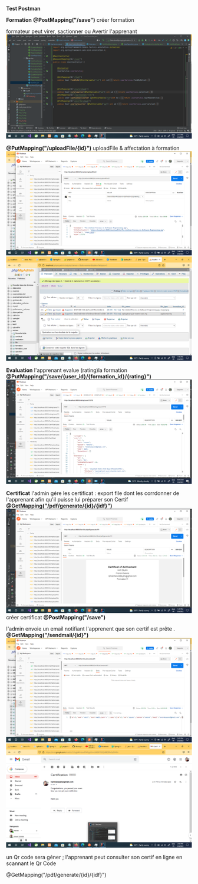 **Test Postman** 

**Formation**
**@PostMapping("/save")**
créer formation

formateur peut virer, sactionner ou Avertir l'apprenant 
![img_6.png](img_6.png)

**@PutMapping("/uploadFile/{id}")**
uploadFile & affectation à formation
![img_1.png](img_1.png)
![img_2.png](img_2.png)

**Evaluation**
l'apprenant evalue (rating)la formation
**@PutMapping("/save/{user_id}/{formation_id}/{rating}")**
![img.png](img.png)

**Certificat**
l'admin gére les certificat :
export file dont les corrdonner de l'apprenant afin qu'il puisse lui préparer son Certif
**@GetMapping("/pdf/generate/{id}/{idf}")**
![img_3.png](img_3.png)
créer certificat
**@PostMapping("/save")**

l'admin envoie un email notifiant l'apprenent que son certif est prête .
**@GetMapping("/sendmail/{id}")**
![img_4.png](img_4.png)
![img_5.png](img_5.png)


un Qr code sera géner ; l'apprenant peut consulter son certif en ligne en scannant le Qr Code 

@GetMapping("/pdf/generate/{id}/{idf}")
